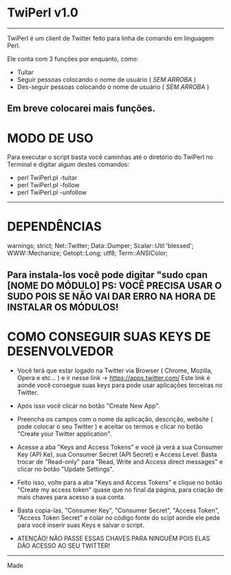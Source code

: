 # TwiPerl v1.0
--------------

TwiPerl é um client de Twitter feito para linha de comando em linguagem Perl.

Ele conta com 3 funções por enquanto, como:

* Tuítar
* Seguir pessoas colocando o nome de usuário ( *SEM ARROBA* )
* Des-seguir pessoas colocando o nome de usuário ( *SEM ARROBA* )

Em breve colocarei mais funções.
--------------

# MODO DE USO

Para executar o script basta você caminhas até o diretório do TwiPerl no Terminal e digitar algum destes comandos:

* perl TwiPerl.pl -tuitar
* perl TwiPerl.pl -follow
* perl TwiPerl.pl -unfollow
--------------

# DEPENDÊNCIAS

warnings;
strict;
Net::Twitter;
Data::Dumper;
Scalar::Util 'blessed';
WWW::Mechanize;
Getopt::Long;
utf8;
Term::ANSIColor;

Para instala-los você pode digitar "sudo cpan [NOME DO MÓDULO]
PS: VOCÊ PRECISA USAR O SUDO POIS SE NÃO VAI DAR ERRO NA HORA DE INSTALAR OS MÓDULOS!
--------------

# COMO CONSEGUIR SUAS KEYS DE DESENVOLVEDOR

* Você terá que estar logado na Twitter via Browser ( Chrome, Mozilla, Opera e etc... ) e ir nesse link -> https://apps.twitter.com/
Este link é aonde você consegue suas keys para pode usar aplicações terceiras no Twitter.

* Após isso você clicar no botão "Create New App".

* Preencha os campos com o nome da aplicação, descrição, website ( pode colocar o seu Twitter ) e aceitar os termos e clicar no botão "Create your Twitter application".

* Acesse a aba "Keys and Access Tokens" e você já verá a sua Consumer Key (API Ke), sua Consumer Secret (API Secret) e Access Level. Basta trocar de "Read-only" para "Read, Write and Access direct messages" e clicar no botão "Update Settings".

* Feito isso, volte para a aba "Keys and Access Tokens" e clique no botão "Create my access token" quase que no final da página, para criação de mais chaves para acesso a sua conta.

* Basta copia-las, "Consumer Key", "Consumer Secret", "Access Token", "Access Token Secret" e colar no código fonte do scipt aonde ele pede para você inserir suas Keys e salvar o script.

* ATENÇÃO! NÃO PASSE ESSAS CHAVES PARA NINGUÉM POIS ELAS DÃO ACESSO AO SEU TWITTER!
--------------

Made